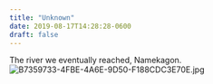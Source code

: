 ```yaml
---
title: "Unknown"
date: 2019-08-17T14:28:28-0600
draft: false
---
```


The river we eventually reached, Namekagon. ![B7359733-4FBE-4A6E-9D50-F188CDC3E70E.jpg](http://ianwhitney.micro.blog/uploads/2019/39bb274b4b.jpg)
